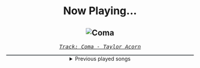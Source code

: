 <div align="center"> 
<h1>Now Playing...</h1>

![Coma](https://i.scdn.co/image/ab67616d00001e020c9ffdfbd576442d27605b91)
--
_<samp><a href="https://open.spotify.com/track/5xTHbN13lPkABth40VAsbx">Track: Coma - Taylor Acorn</a></samp>_

<div style="border: 1px #4B5054 solid"></div>
<details>
  <summary>
    Previous played songs
  </summary>
  <table>
    <thead>
      <tr>
        <th>
          Artist
        </th>
        <th>
          Song
        </th>
        <th>
          Link
        </th>
      </tr>
    </thead>
    <tbody>
      <tr><td>Taylor Acorn</td><td>Coma</td><td><a href="https://open.spotify.com/track/5xTHbN13lPkABth40VAsbx">https://open.spotify.com/track/5xTHbN13lPkABth40VAsbx</a></td></tr><tr><td>Rain Paris</td><td>Baby Boy</td><td><a href="https://open.spotify.com/track/7Defx7TAl7RRYZeS9FXkPX">https://open.spotify.com/track/7Defx7TAl7RRYZeS9FXkPX</a></td></tr><tr><td>Rain Paris</td><td>Baby Boy</td><td><a href="https://open.spotify.com/track/7Defx7TAl7RRYZeS9FXkPX">https://open.spotify.com/track/7Defx7TAl7RRYZeS9FXkPX</a></td></tr><tr><td>Rain Paris</td><td>Baby Boy</td><td><a href="https://open.spotify.com/track/7Defx7TAl7RRYZeS9FXkPX">https://open.spotify.com/track/7Defx7TAl7RRYZeS9FXkPX</a></td></tr><tr><td>Rain Paris</td><td>Baby Boy</td><td><a href="https://open.spotify.com/track/7Defx7TAl7RRYZeS9FXkPX">https://open.spotify.com/track/7Defx7TAl7RRYZeS9FXkPX</a></td></tr><tr><td>Rain Paris</td><td>Baby Boy</td><td><a href="https://open.spotify.com/track/7Defx7TAl7RRYZeS9FXkPX">https://open.spotify.com/track/7Defx7TAl7RRYZeS9FXkPX</a></td></tr><tr><td>Upon A Burning Body</td><td>B.M.F.</td><td><a href="https://open.spotify.com/track/4B3mXYNbVsAwRla3YTiNfw">https://open.spotify.com/track/4B3mXYNbVsAwRla3YTiNfw</a></td></tr><tr><td>Galleons</td><td>Violent Delights</td><td><a href="https://open.spotify.com/track/3RJBmoQXR1geomO5gZiB6Y">https://open.spotify.com/track/3RJBmoQXR1geomO5gZiB6Y</a></td></tr><tr><td>Galleons</td><td>Violent Delights</td><td><a href="https://open.spotify.com/track/3RJBmoQXR1geomO5gZiB6Y">https://open.spotify.com/track/3RJBmoQXR1geomO5gZiB6Y</a></td></tr><tr><td>PeelingFlesh</td><td>211/187</td><td><a href="https://open.spotify.com/track/4Znfxk1gQimZC32IKbhdRq">https://open.spotify.com/track/4Znfxk1gQimZC32IKbhdRq</a></td></tr><tr><td>The Dead Daisies</td><td>Let It Set You Free</td><td><a href="https://open.spotify.com/track/13DTgKCVi5imiczLBMEu26">https://open.spotify.com/track/13DTgKCVi5imiczLBMEu26</a></td></tr><tr><td>Eisbrecher</td><td>Anfang</td><td><a href="https://open.spotify.com/track/1httndSHAIiALBcx9wdtia">https://open.spotify.com/track/1httndSHAIiALBcx9wdtia</a></td></tr><tr><td>Wolves At The Gate</td><td>Pardon Me</td><td><a href="https://open.spotify.com/track/62kwAOfEpug1aw9gFHJwtc">https://open.spotify.com/track/62kwAOfEpug1aw9gFHJwtc</a></td></tr><tr><td>Incantation</td><td>Invocation (Chthonic Merge) X</td><td><a href="https://open.spotify.com/track/2rh3w5SIH0wg5AcuS83y28">https://open.spotify.com/track/2rh3w5SIH0wg5AcuS83y28</a></td></tr><tr><td>Worm Shepherd</td><td>The Tortured Path</td><td><a href="https://open.spotify.com/track/0B9hxiYI4Igvp6eDhcNeol">https://open.spotify.com/track/0B9hxiYI4Igvp6eDhcNeol</a></td></tr><tr><td>Bonfire</td><td>Why is It Never Enough - MMXXIII Version</td><td><a href="https://open.spotify.com/track/5vU61b9bnyMni9bSvHHbNU">https://open.spotify.com/track/5vU61b9bnyMni9bSvHHbNU</a></td></tr><tr><td>Ministry</td><td>Goddamn White Trash</td><td><a href="https://open.spotify.com/track/0JqtLoPU1i47itdwKRg2Zo">https://open.spotify.com/track/0JqtLoPU1i47itdwKRg2Zo</a></td></tr><tr><td>Harms Way</td><td>Devour</td><td><a href="https://open.spotify.com/track/2R2bsoc8qy8KhJLGBSaXvK">https://open.spotify.com/track/2R2bsoc8qy8KhJLGBSaXvK</a></td></tr><tr><td>Wolves In The Throne Room</td><td>Twin Mouthed Spring</td><td><a href="https://open.spotify.com/track/4Qh04ifvbekN7yZ6hsqSod">https://open.spotify.com/track/4Qh04ifvbekN7yZ6hsqSod</a></td></tr><tr><td>Lauren Babic</td><td>Redneck</td><td><a href="https://open.spotify.com/track/3cMOFMGLs18ygIVsKep7RZ">https://open.spotify.com/track/3cMOFMGLs18ygIVsKep7RZ</a></td></tr>
    </tbody>
  </table>
</details>

</div>
